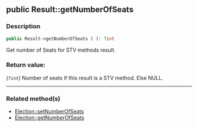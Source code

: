 ## public Result::getNumberOfSeats

### Description    

```php
public Result->getNumberOfSeats ( ): ?int
```

Get number of Seats for STV methods result.
    

### Return value:   

*(```?int```)* Number of seats if this result is a STV method. Else NULL.


---------------------------------------

### Related method(s)      

* [Election::setNumberOfSeats](/Docs/MethodsReferences/Election%20Class/public%20Election--setNumberOfSeats.md)    
* [Election::getNumberOfSeats](/Docs/MethodsReferences/Election%20Class/public%20Election--getNumberOfSeats.md)    
